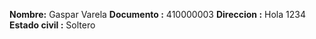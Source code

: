 **Nombre:** Gaspar Varela 
**Documento :** 410000003 
**Direccion :** Hola 1234 
**Estado civil :** Soltero
